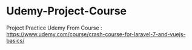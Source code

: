 # Udemy-Project-Course
Project Practice Udemy From Course : https://www.udemy.com/course/crash-course-for-laravel-7-and-vuejs-basics/
